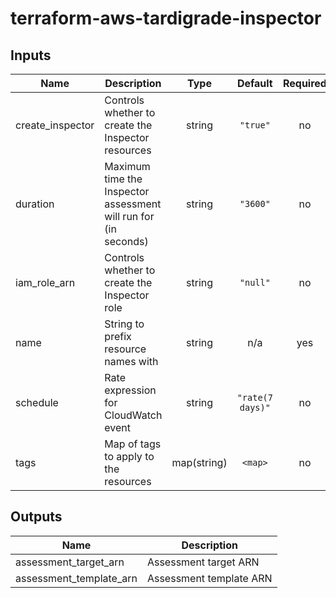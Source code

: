 # terraform-aws-tardigrade-inspector

## Inputs

| Name | Description | Type | Default | Required |
|------|-------------|:----:|:-----:|:-----:|
| create\_inspector | Controls whether to create the Inspector resources | string | `"true"` | no |
| duration | Maximum time the Inspector assessment will run for (in seconds) | string | `"3600"` | no |
| iam\_role\_arn | Controls whether to create the Inspector role | string | `"null"` | no |
| name | String to prefix resource names with | string | n/a | yes |
| schedule | Rate expression for CloudWatch event | string | `"rate(7 days)"` | no |
| tags | Map of tags to apply to the resources | map(string) | `<map>` | no |

## Outputs

| Name | Description |
|------|-------------|
| assessment\_target\_arn | Assessment target ARN |
| assessment\_template\_arn | Assessment template ARN |

